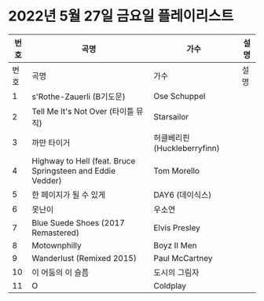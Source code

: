 # 2022년 5월 27일 금요일 플레이리스트

| 번호 | 곡명 | 가수 | 설명 |
|------|------|------|------|
| 번호 | 곡명 | 가수 | 설명 |
| 1 | s'Rothe-Zauerli (B기도문) | Ose Schuppel |  |
| 2 | Tell Me It's Not Over (타이틀 뮤직) | Starsailor |  |
| 3 | 까만 타이거 | 허클베리핀 (Huckleberryfinn) |  |
| 4 | Highway to Hell (feat. Bruce Springsteen and Eddie Vedder) | Tom Morello |  |
| 5 | 한 페이지가 될 수 있게 | DAY6 (데이식스) |  |
| 6 | 못난이 | 우소연 |  |
| 7 | Blue Suede Shoes (2017 Remastered) | Elvis Presley |  |
| 8 | Motownphilly | Boyz II Men |  |
| 9 | Wanderlust (Remixed 2015) | Paul McCartney |  |
| 10 | 이 어둠의 이 슬픔 | 도시의 그림자 |  |
| 11 | O | Coldplay |  |
